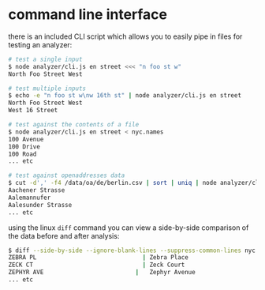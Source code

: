 


# command line interface

there is an included CLI script which allows you to easily pipe in files for testing an analyzer:

```bash
# test a single input
$ node analyzer/cli.js en street <<< "n foo st w"
North Foo Street West

# test multiple inputs
$ echo -e "n foo st w\nw 16th st" | node analyzer/cli.js en street
North Foo Street West
West 16 Street

# test against the contents of a file
$ node analyzer/cli.js en street < nyc.names
100 Avenue
100 Drive
100 Road
... etc

# test against openaddresses data
$ cut -d',' -f4 /data/oa/de/berlin.csv | sort | uniq | node analyzer/cli.js de street
Aachener Strasse
Aalemannufer
Aalesunder Strasse
... etc
```

using the linux `diff` command you can view a side-by-side comparison of the data before and after analysis:

```bash
$ diff --side-by-side --ignore-blank-lines --suppress-common-lines nyc.names <(node analyzer/cli.js en street < nyc.names)
ZEBRA PL						      |	Zebra Place
ZECK CT							      |	Zeck Court
ZEPHYR AVE						    |	Zephyr Avenue
... etc
```
